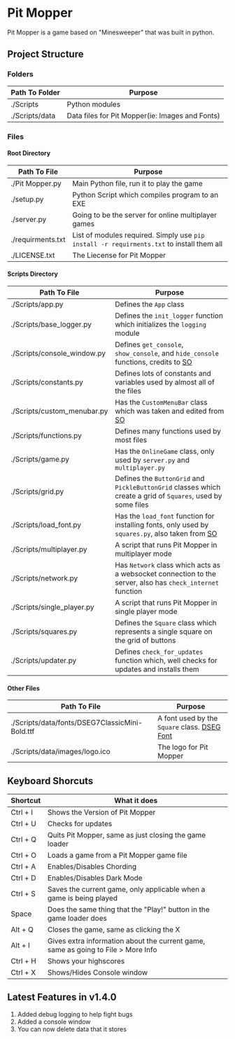 # Pit Mopper

Pit Mopper is a game based on "Minesweeper" that was built in python.

## Project Structure

### Folders

| Path To Folder | Purpose                                         |
| -------------- | ----------------------------------------------- |
| ./Scripts      | Python modules                                  |
| ./Scripts/data | Data files for Pit Mopper(ie: Images and Fonts) |

### Files

#### Root Directory

| Path To File      | Purpose                                                                                   |
| ----------------- | ----------------------------------------------------------------------------------------- |
| ./Pit Mopper.py   | Main Python file, run it to play the game                                                 |
| ./setup.py        | Python Script which compiles program to an EXE                                            |
| ./server.py       | Going to be the server for online multiplayer games                                       |
| ./requirments.txt | List of modules required. Simply use `pip install -r requirments.txt` to install them all |
| ./LICENSE.txt     | The Liecense for Pit Mopper                                                               |

#### Scripts Directory

| Path To File                | Purpose                                                                                                                                  |
| --------------------------- | ---------------------------------------------------------------------------------------------------------------------------------------- |
| ./Scripts/app.py            | Defines the `App` class                                                                                                                  |
| ./Scripts/base_logger.py    | Defines the `init_logger` function which initializes the `logging` module                                                                |
| ./Scripts/console_window.py | Defines `get_console`, `show_console`, and `hide_console` functions, credits to [SO](https://stackoverflow.com/a/43314117)               |
| ./Scripts/constants.py      | Defines lots of constants and variables used by almost all of the files                                                                  |
| ./Scripts/custom_menubar.py | Has the `CustomMenuBar` class which was taken and edited from [SO](https://stackoverflow.com/a/63208829)                                 |
| ./Scripts/functions.py      | Defines many functions used by most files                                                                                                |
| ./Scripts/game.py           | Has the `OnlineGame` class, only used by `server.py` and `multiplayer.py`                                                                |
| ./Scripts/grid.py           | Defines the `ButtonGrid` and `PickleButtonGrid` classes which create a grid of `Squares`, used by some files                             |
| ./Scripts/load_font.py      | Has the `load_font` function for installing fonts, only used by `squares.py`, also taken from [SO](https://stackoverflow.com/a/30631309) |
| ./Scripts/multiplayer.py    | A script that runs Pit Mopper in multiplayer mode                                                                                        |
| ./Scripts/network.py        | Has `Network` class which acts as a websocket connection to the server, also has `check_internet` function                               |
| ./Scripts/single_player.py  | A script that runs Pit Mopper in single player mode                                                                                      |
| ./Scripts/squares.py        | Defines the `Square` class which represents a single square on the grid of buttons                                                       |
| ./Scripts/updater.py        | Defines `check_for_updates` function which, well checks for updates and installs them                                                    |

#### Other Files

| Path To File                                   | Purpose                                                                               |
| ---------------------------------------------- | ------------------------------------------------------------------------------------- |
| ./Scripts/data/fonts/DSEG7ClassicMini-Bold.ttf | A font used by the `Square` class. [DSEG Font](https://www.keshikan.net/fonts-e.html) |
| ./Scripts/data/images/logo.ico                 | The logo for Pit Mopper                                                               |

## Keyboard Shorcuts

| Shortcut | What it does                                                                      |
| -------- | --------------------------------------------------------------------------------- |
| Ctrl + I | Shows the Version of Pit Mopper                                                   |
| Ctrl + U | Checks for updates                                                                |
| Ctrl + Q | Quits Pit Mopper, same as just closing the game loader                            |
| Ctrl + O | Loads a game from a Pit Mopper game file                                          |
| Ctrl + A | Enables/Disables Chording                                                         |
| Ctrl + D | Enables/Disables Dark Mode                                                        |
| Ctrl + S | Saves the current game, only applicable when a game is being played               |
| Space    | Does the same thing that the "Play!" button in the game loader does               |
| Alt + Q  | Closes the game, same as clicking the X                                           |
| Alt + I  | Gives extra information about the current game, same as going to File > More Info |
| Ctrl + H | Shows your highscores                                                             |
| Ctrl + X | Shows/Hides Console window                                                        |

## Latest Features in v1.4.0

1. Added debug logging to help fight bugs
2. Added a console window
3. You can now delete data that it stores
